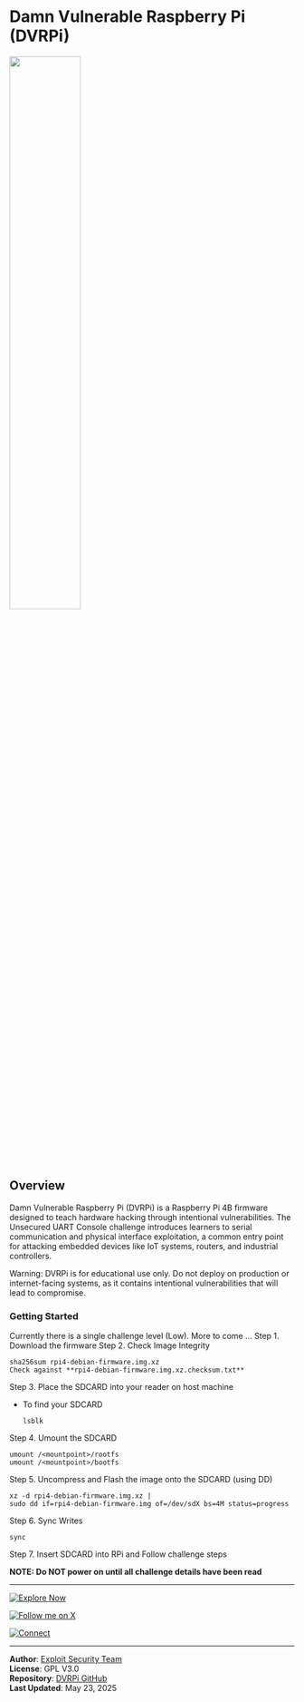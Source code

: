 # Damn Vulnerable Raspberry Pi (DVRPi)

<img src="https://github.com/user-attachments/assets/18a4a5ad-4386-4c8f-b7f5-1d3423fda4c4" height=50% width=50%>

## Overview

Damn Vulnerable Raspberry Pi (DVRPi) is a Raspberry Pi 4B firmware designed to teach hardware hacking through intentional vulnerabilities. The Unsecured UART Console challenge introduces learners to serial communication and physical interface exploitation, a common entry point for attacking embedded devices like IoT systems, routers, and industrial controllers.

Warning: DVRPi is for educational use only. Do not deploy on production or internet-facing systems, as it contains intentional vulnerabilities that will lead to compromise.

### Getting Started

Currently there is a single challenge level (Low). More to come ...
Step 1. Download the firmware
Step 2. Check Image Integrity

```
sha256sum rpi4-debian-firmware.img.xz
Check against **rpi4-debian-firmware.img.xz.checksum.txt**
```
 
Step 3. Place the SDCARD into your reader on host machine
- To find your SDCARD
   ```
   lsblk
   ```

Step 4. Umount the SDCARD
 ```
 umount /<mountpoint>/rootfs
 umount /<mountpoint>/bootfs
 ```

Step 5. Uncompress and Flash the image onto the SDCARD (using DD)

  ```
  xz -d rpi4-debian-firmware.img.xz |
  sudo dd if=rpi4-debian-firmware.img of=/dev/sdX bs=4M status=progress
  ```

Step 6. Sync Writes

 ```
 sync
 ```

Step 7. Insert SDCARD into RPi and Follow challenge steps

**NOTE: Do NOT power on until all challenge details have been read**

---

[![Explore Now](https://img.shields.io/badge/Explore-Our_Site-blueviolet?logo=googlechrome&logoColor=white)](https://www.exploitsecurity.io)

[![Follow me on X](https://img.shields.io/badge/Follow-X-1DA1F2?logo=twitter&logoColor=white)](https://x.com/3xploit5ecurit7)

[![Connect](https://img.shields.io/badge/Connect-LinkdIn-0A66C2?logo=linkedin&logoColor=white)](https://www.linkedin.com/company/exploitsecurityio)

---

**Author**: [Exploit Security Team](https://www.exploitsecurity.io)  
**License**: GPL V3.0  
**Repository**: [DVRPi GitHub](https://github.com/exploitsecurityio/DVRPi)  
**Last Updated**: May 23, 2025
